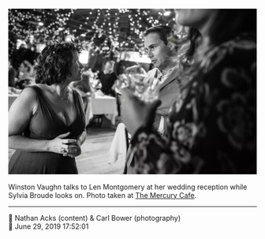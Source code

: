 ![Winston Vaughn talks to Len Montgomery](assets/c8d164f77bcf7096af28ae797ae9d5d8.webp)

Winston Vaughn talks to Len Montgomery at her wedding reception while Sylvia Broude looks on. Photo taken at [The Mercury Cafe](http://mercurycafe.com/).

- - - -

<span aria-hidden="true">👥</span> Nathan Acks (content) & Carl Bower (photography)  
<span aria-hidden="true">📅</span> June 29, 2019 17:52:01
